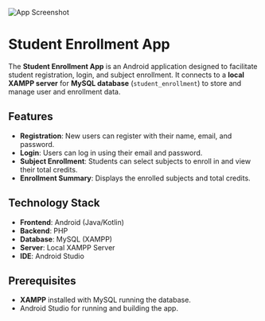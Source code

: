 ![App Screenshot](file:///C:/Users/gueva/Pictures/Screenshoot/Screenshot%202024-12-19%20133751.png)

# Student Enrollment App
The **Student Enrollment App** is an Android application designed to facilitate student registration, login, and subject enrollment. It connects to a **local XAMPP server** for **MySQL database** (`student_enrollment`) to store and manage user and enrollment data.

## Features
- **Registration**: New users can register with their name, email, and password.
- **Login**: Users can log in using their email and password.
- **Subject Enrollment**: Students can select subjects to enroll in and view their total credits.
- **Enrollment Summary**: Displays the enrolled subjects and total credits.

## Technology Stack
- **Frontend**: Android (Java/Kotlin)
- **Backend**: PHP
- **Database**: MySQL (XAMPP)
- **Server**: Local XAMPP Server
- **IDE**: Android Studio

## Prerequisites
- **XAMPP** installed with MySQL running the database.
- Android Studio for running and building the app.

